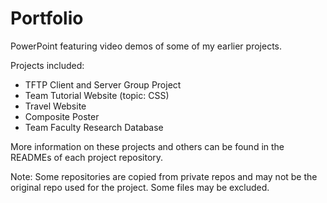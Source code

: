 # Portfolio

PowerPoint featuring video demos of some of my earlier projects.

Projects included:
- TFTP Client and Server Group Project
- Team Tutorial Website (topic: CSS)
- Travel Website
- Composite Poster
- Team Faculty Research Database

More information on these projects and others can be found in the READMEs of each project repository.

Note: Some repositories are copied from private repos and may not be the original repo used for the project.  Some files may be excluded.
